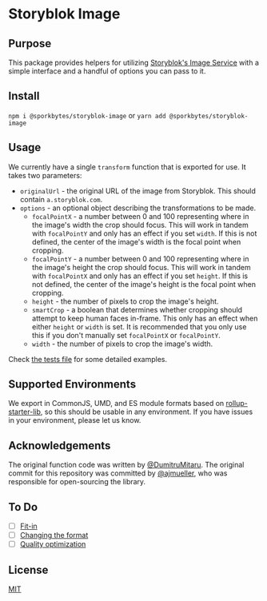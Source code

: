 # Storyblok Image

## Purpose

This package provides helpers for utilizing [Storyblok's Image Service](https://www.storyblok.com/docs/image-service) with a simple interface and a handful of options you can pass to it.

## Install

`npm i @sporkbytes/storyblok-image` or `yarn add @sporkbytes/storyblok-image`

## Usage

We currently have a single `transform` function that is exported for use. It takes two parameters:

-   `originalUrl` - the original URL of the image from Storyblok. This should contain `a.storyblok.com`.
-   `options` - an optional object describing the transformations to be made.
    -   `focalPointX` - a number between 0 and 100 representing where in the image's width the crop should focus. This will work in tandem with `focalPointY` and only has an effect if you set `width`. If this is not defined, the center of the image's width is the focal point when cropping.
    -   `focalPointY` - a number between 0 and 100 representing where in the image's height the crop should focus. This will work in tandem with `focalPointX` and only has an effect if you set `height`. If this is not defined, the center of the image's height is the focal point when cropping.
    -   `height` - the number of pixels to crop the image's height.
    -   `smartCrop` - a boolean that determines whether cropping should attempt to keep human faces in-frame. This only has an effect when either `height` or `width` is set. It is recommended that you only use this if you don't manually set `focalPointX` or `focalPointY`.
    -   `width` - the number of pixels to crop the image's width.

Check [the tests file](./src/index.spec.js) for some detailed examples.

## Supported Environments

We export in CommonJS, UMD, and ES module formats based on [rollup-starter-lib](https://github.com/rollup/rollup-starter-lib), so this should be usable in any environment. If you have issues in your environment, please let us know.

## Acknowledgements

The original function code was written by [@DumitruMitaru](https://github.com/DumitruMitaru). The original commit for this repository was committed by [@ajmueller](https://github.com/ajmueller), who was responsible for open-sourcing the library.

## To Do

-   [ ] [Fit-in](https://www.storyblok.com/docs/image-service#fit-in)
-   [ ] [Changing the format](https://www.storyblok.com/docs/image-service#changing-the-format)
-   [ ] [Quality optimization](https://www.storyblok.com/docs/image-service#quality-optimization)

## License

[MIT](./LICENSE)
